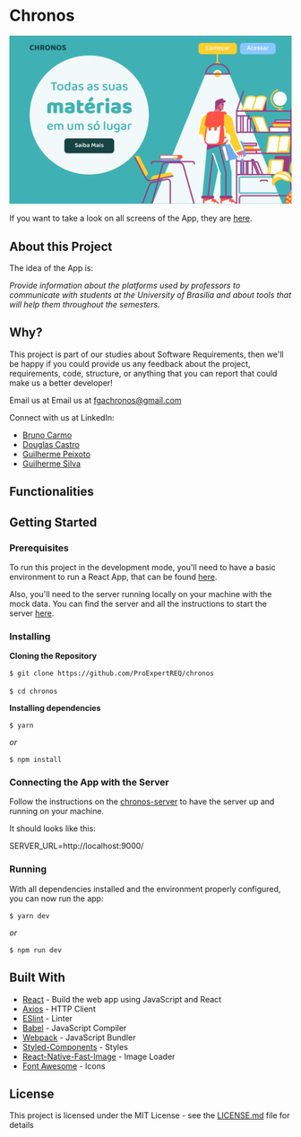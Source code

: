 # Chronos

![Preview-Screen](https://github.com/ProExpertREQ/chronos/blob/main/landing-page.svg)

If you want to take a look on all screens of the App, they are [here](https://www.figma.com/file/7UtR5fAFaceQ44PswuWh6V/Chronos?node-id=0%3A1).

## About this Project

The idea of the App is:

_Provide information about the platforms used by professors to communicate with students at the University of Brasília and about tools that will help them throughout the semesters._


## Why?


This project is part of our studies about Software Requirements, then we'll be happy if you could provide us any feedback about the project, requirements, code, structure, or anything that you can report that could make us a better developer!


Email us at Email us at fgachronos@gmail.com


Connect with us at LinkedIn:
  * [Bruno Carmo](ttps://www.linkedin.com)
  * [Douglas Castro](https://www.linkedin.com/in/douglas-castro-461071145/)
  * [Guilherme Peixoto](ttps://www.linkedin.com)
  * [Guilherme Silva](ttps://www.linkedin.com)


## Functionalities



## Getting Started

### Prerequisites

To run this project in the development mode, you'll need to have a basic environment to run a React App, that can be found [here](https://reactjs.org/docs/getting-started.html).

Also, you'll need to the server running locally on your machine with the mock data. You can find the server and all the instructions to start the server [here](https://github.com/ProExpertREQ/chronos-server).

### Installing

**Cloning the Repository**

```
$ git clone https://github.com/ProExpertREQ/chronos

$ cd chronos
```

**Installing dependencies**

```
$ yarn
```

_or_

```
$ npm install
```

### Connecting the App with the Server

Follow the instructions on the [chronos-server](https://github.com/ProExpertREQ/chronos-server) to have the server up and running on your machine.


It should looks like this:


SERVER_URL=http://localhost:9000/


### Running

With all dependencies installed and the environment properly configured, you can now run the app:


```
$ yarn dev
```

_or_


```
$ npm run dev
```


## Built With


- [React](https://reactjs.org/) - Build the web app using JavaScript and React
- [Axios](https://github.com/axios/axios) - HTTP Client
- [ESlint](https://eslint.org/) - Linter
- [Babel](https://babeljs.io/) - JavaScript Compiler
- [Webpack](https://webpack.js.org/) - JavaScript Bundler
- [Styled-Components](https://www.styled-components.com/) - Styles
- [React-Native-Fast-Image](https://github.com/DylanVann/react-native-fast-image) - Image Loader
- [Font Awesome](https://fontawesome.com/) - Icons


## License

This project is licensed under the MIT License - see the [LICENSE.md](https://github.com/ProExpertREQ/chronos/blob/main/LICENSE) file for details
